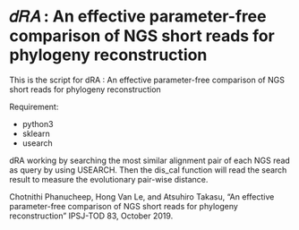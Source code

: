 # 𝑑𝑅𝐴 : An effective parameter-free comparison of NGS short reads for phylogeny reconstruction

This is the script for dRA : An effective parameter-free comparison of NGS short reads for phylogeny reconstruction

Requirement:
- python3
- sklearn
- usearch

dRA working by searching the most similar alignment pair of each NGS read as query by using USEARCH. Then the dis_cal function will read the search result to measure the evolutionary pair-wise distance.


Chotnithi Phanucheep, Hong Van Le, and Atsuhiro Takasu, “An effective parameter-free comparison of NGS short reads for phylogeny reconstruction” IPSJ-TOD 83, October 2019.

